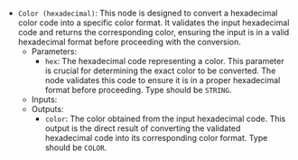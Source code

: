 - `Color (hexadecimal)`: This node is designed to convert a hexadecimal color code into a specific color format. It validates the input hexadecimal code and returns the corresponding color, ensuring the input is in a valid hexadecimal format before proceeding with the conversion.
    - Parameters:
        - `hex`: The hexadecimal code representing a color. This parameter is crucial for determining the exact color to be converted. The node validates this code to ensure it is in a proper hexadecimal format before proceeding. Type should be `STRING`.
    - Inputs:
    - Outputs:
        - `color`: The color obtained from the input hexadecimal code. This output is the direct result of converting the validated hexadecimal code into its corresponding color format. Type should be `COLOR`.
